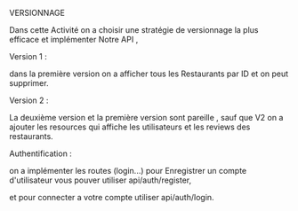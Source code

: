 VERSIONNAGE

Dans cette Activité on a choisir une stratégie de versionnage  la plus efficace et implémenter Notre API ,

Version 1 : 

dans la première version on a afficher tous les Restaurants par ID et on peut supprimer.

Version 2 :

La deuxième version et la première version sont pareille , sauf que V2 on a ajouter les resources qui affiche les utilisateurs et les reviews des restaurants.

Authentification :

on a  implémenter les routes (login...) pour Enregistrer un compte d'utilisateur vous pouver utiliser api/auth/register,

et pour connecter a votre compte utiliser api/auth/login.
